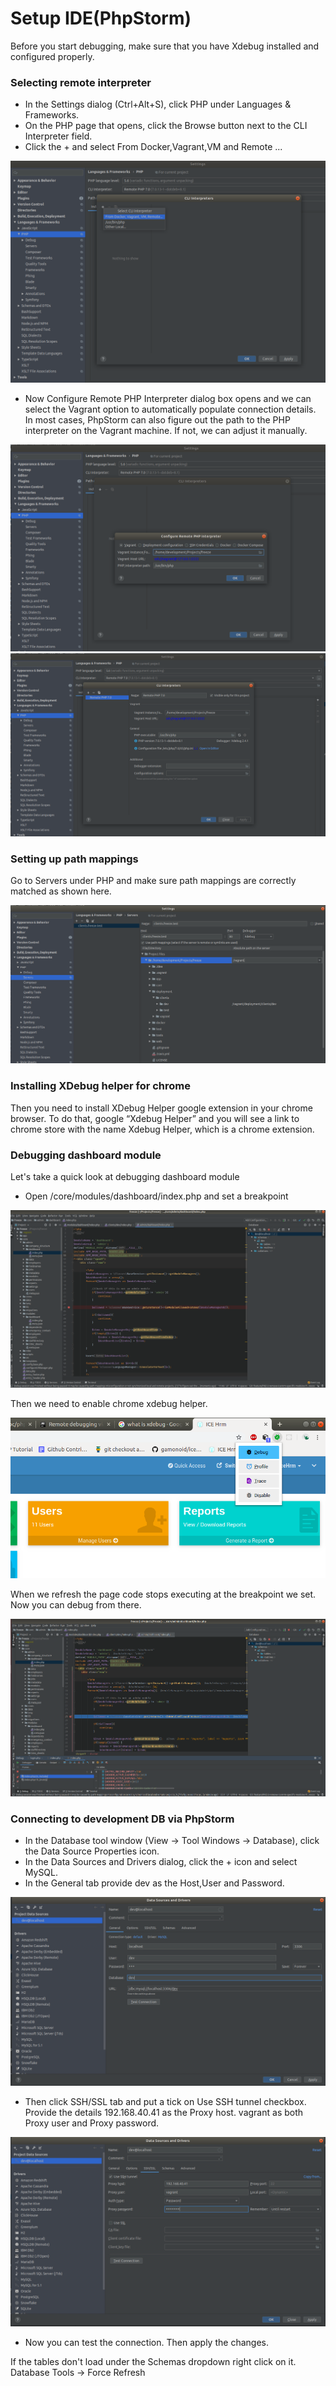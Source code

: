 # Setup IDE(PhpStorm)


Before you start debugging, make sure that you have Xdebug installed and configured properly.



### Selecting remote interpreter

- In the Settings dialog (Ctrl+Alt+S), click PHP under Languages & Frameworks.
- On the PHP page that opens, click the Browse button next to the CLI Interpreter field.
- Click the + and select From Docker,Vagrant,VM and Remote ...

<img  src="assets/remote_interpreter.png">

- Now Configure Remote PHP Interpreter dialog box opens and  we can select the Vagrant option to automatically populate connection details. In most cases, PhpStorm can also figure out the path to the PHP interpreter on the Vagrant machine. If not, we can adjust it manually.

<img  src="assets/remote_interpreter2.png">
<img  src="assets/remote_interpreter3.png">


### Setting up path mappings

Go to Servers under PHP and make sure path mappings are correctly matched as shown here.

<img  src="assets/path_mapping.png">

### Installing XDebug helper for chrome

Then you need to install XDebug Helper google extension in your chrome browser. To do that, google “Xdebug Helper” and you will see a link to chrome store with the name Xdebug Helper, which is a chrome extension.


### Debugging dashboard module

Let's take a quick look at debugging dashboard module

- Open /core/modules/dashboard/index.php and set a breakpoint

<img  src="assets/breakpoint.png">

Then we need to enable chrome xdebug helper.

<img  src="assets/chrome_helper.png">

When we refresh the page code stops executing at the breakpoint we set.
Now you can debug from there.

<img  src="assets/debug.png">

### Connecting to development DB via PhpStorm

- In the Database tool window (View -> Tool Windows -> Database), click the Data Source Properties icon.
- In the Data Sources and Drivers dialog, click the + icon and select MySQL.
- In the General tab provide dev as the Host,User and Password.

<img  src="assets/database_general.png">

- Then click SSH/SSL tab and put a tick on Use SSH tunnel checkbox. Provide the details 192.168.40.41 as the Proxy host. vagrant as both Proxy user and Proxy password.

<img  src="assets/database_ssh.png">

- Now you can test the connection. Then apply the changes.

If the tables don't load under the Schemas dropdown right click on it.
Database Tools -> Force Refresh

